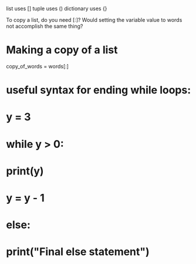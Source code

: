 <!-- I'm a note! -->

list uses []
tuple uses ()
dictionary uses {}

<!-- Friday Jul 8th -->

To copy a list, do you need [:]? Would setting the variable value to words not accomplish the same thing?
# Making a copy of a list
copy_of_words = words[:]

# useful syntax for ending while loops:

# y = 3
# while y > 0:
#     print(y)
#     y = y - 1
# else:
#     print("Final else statement")
